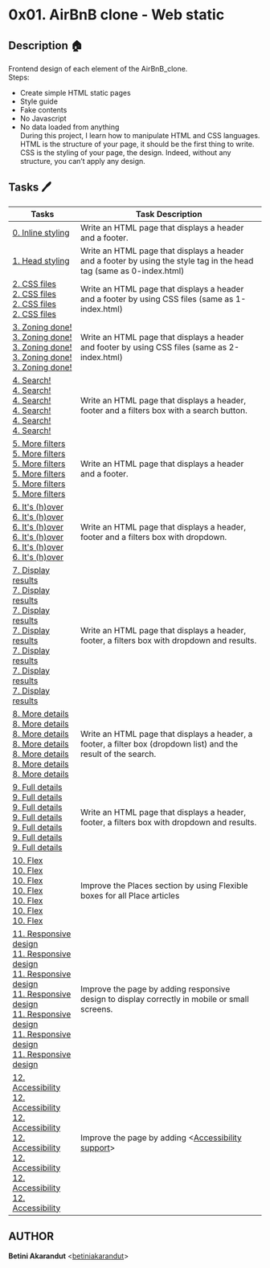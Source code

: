 # 0x01. AirBnB clone - Web static

## Description :house:

Frontend design of each element of the AirBnB_clone.<br>
Steps:
- Create simple HTML static pages
- Style guide
- Fake contents
- No Javascript
- No data loaded from anything<br>
During this project, I learn how to manipulate HTML and CSS languages. HTML is the structure of your page, it should be the first thing to write. CSS is the styling of your page, the design. Indeed, without any structure, you can’t apply any design.

## Tasks :pen:


Tasks | Task Description
--------- | -----------
[0. Inline styling](./0-index.html) | Write an HTML page that displays a header and a footer.
[1. Head styling](./1-index.html) | Write an HTML page that displays a header and a footer by using the style tag in the head tag (same as 0-index.html)
[2. CSS files](./2-index.html)<br>[2. CSS files](./styles/2-common.css)<br>[2. CSS files](./styles/2-header.css)<br>[2. CSS files](./styles/2-footer.css) | Write an HTML page that displays a header and a footer by using CSS files (same as 1-index.html)
[3. Zoning done!](./3-index.html)<br>[3. Zoning done!](./styles/3-common.css)<br>[3. Zoning done!](./styles/3-header.css)<br>[3. Zoning done!](./styles/3-footer.css)<br>[3. Zoning done!](./images) | Write an HTML page that displays a header and footer by using CSS files (same as 2-index.html)
[4. Search!](./4-index.html)<br>[4. Search!](/styles/4-common.css)<br>[4. Search!](./styles/3-header.css)<br>[4. Search!](./styles/3-footer.css)<br>[4. Search!](./styles/4-filters.css)<br>[4. Search!](./images) | Write an HTML page that displays a header, footer and a filters box with a search button.
[5. More filters](./5-index.html)<br>[5. More filters](./styles/4-common.css)<br>[5. More filters](./styles/3-header.css)<br>[5. More filters](./styles/3-footer.css)<br>[5. More filters](./styles/5-filters.css)<br>[5. More filters](./images) | Write an HTML page that displays a header and a footer.
[6. It's (h)over](./6-index.html)<br>[6. It's (h)over](./styles/4-common.css)<br>[6. It's (h)over](./styles/3-header.css)<br>[6. It's (h)over](./styles/3-footer.css)<br>[6. It's (h)over](./styles/6-filters.css)<br>[6. It's (h)over](./images) | Write an HTML page that displays a header, footer and a filters box with dropdown.
[7. Display results](./7-index.html)<br>[7. Display results](./styles/4-common.css)<br>[7. Display results](./styles/3-header.css)<br>[7. Display results](./styles/3-footer.css)<br>[7. Display results](./styles/6-filters.css)<br>[7. Display results](./styles/7-places.css)<br>[7. Display results](./images) | Write an HTML page that displays a header, footer, a filters box with dropdown and results.
[8. More details](./8-index.html)<br>[8. More details](./styles/4-common.css)<br>[8. More details](./styles/3-header.css)<br>[8. More details](./styles/3-footer.css)<br>[8. More details](./styles/6-filters.css)<br>[8. More details](./styles/8-places.css)<br>[8. More details](./images) | Write an HTML page that displays a header, a footer, a filter box (dropdown list) and the result of the search.
[9. Full details](./100-index.html)<br>[9. Full details](./styles/4-common.css)<br>[9. Full details](./styles/3-header.css)<br>[9. Full details](./styles/3-footer.css)<br>[9. Full details](./styles/6-filters.css)<br>[9. Full details](./styles/100-places.css)<br>[9. Full details](./images) | Write an HTML page that displays a header, footer, a filters box with dropdown and results.
[10. Flex](./101-index.html)<br>[10. Flex](./styles/4-common.css)<br>[10. Flex](./styles/3-header.css)<br>[10. Flex](./styles/3-footer.css)<br>[10. Flex](./styles/6-filters.css)<br>[10. Flex](./styles/101-places.css)<br>[10. Flex](./images) | Improve the Places section by using Flexible boxes for all Place articles
[11. Responsive design](./102-index.html)<br>[11. Responsive design](./styles/102-common.css)<br>[11. Responsive design](./styles/102-header.css)<br>[11. Responsive design](./styles/102-footer.css)<br>[11. Responsive design](./styles/102-filters.css)<br>[11. Responsive design](./styles/102-places.css)<br>[11. Responsive design](./images) | Improve the page by adding responsive design to display correctly in mobile or small screens.
[12. Accessibility](./103-index.html)<br>[12. Accessibility](./styles/103-common.css)<br>[12. Accessibility](./styles/103-header.css)<br>[12. Accessibility](./styles/103-footer.css)<br>[12. Accessibility](./styles/103-filters.css)<br>[12. Accessibility](./styles/103-places.css)<br>[12. Accessibility](./images) | Improve the page by adding <[Accessibility support](https://developer.mozilla.org/en-US/docs/Learn/Accessibility)>

## AUTHOR
**Betini Akarandut** <[betiniakarandut](https://github.com/betiniakarandut)>
